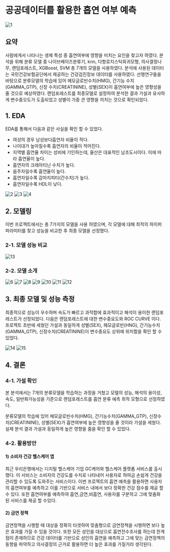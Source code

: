 # 공공데이터를 활용한 흡연 여부 예측
![1](https://github.com/dongwan97/Smoking-Prediction-Model/assets/122766043/8a5047de-ed2d-4dec-9841-7c90d04e39f1)

## 요약
사람에게서 나타나는 생체 특성 중 흡연여부에 영향을 미치는 요인을 찾고자 하였다. 분석을 위해 분류 모델 중 나이브베이즈분류기, knn, 다항로지스틱회귀모형, 의사결정나무, 랜덤포레스트, XGBoost, SVM 총 7개의 모델을 사용하였다. 분석에 사용된 데이터는 국민건강보험공단에서 제공하는 건강검진정보 데이터를 사용하였다. 선행연구들을 바탕으로 분류모델의 학습에 있어 헤모글로빈수치(HMG), 간기능 수치(GAMMA_GTP), 신장 수치(CREATININE), 성별(SEX)이 흡연여부에 높은 영향성을 줄 것으로 예상하였다. 랜덤포레스트를 최종모델로 설정하여 분석한 결과 가설과 유사하게 변수중오도가 도출되었고 성별이 가증 큰 영향을 끼치는 것으로 확인되었다. 


## 1. EDA
EDA를 통해서 다음과 같은 사실을 확인 할 수 있었다. 

- 여성의 경우 남성보다흡연자 비율이 적다.
- 나이대가 높아질수록 흡연자의 비율이 적어진다.
- 지역별 흡연율 차이는 성비에 기인하는데, 울산은 대표적인 남초도시이다. 이에 따라 흡연율이 높다. 
- 흡연자의 크레아티닌 수치가 높다.
- 음주자일수록 흡연율이 높다.
- 흡연자일수록 감마지피티(간수치)가 높다.
- 흡연자일수록 HDL이 낮다.

![2](https://github.com/dongwan97/Smoking-Prediction-Model/assets/122766043/243c4e68-d490-4ae9-88fd-cd15a9ea65ea)
![3](https://github.com/dongwan97/Smoking-Prediction-Model/assets/122766043/feb55ed9-e131-4a94-9cee-9cbe082ed100)
![4](https://github.com/dongwan97/Smoking-Prediction-Model/assets/122766043/764c861b-1d5f-4799-840f-13c6169cbfe1)

## 2. 모델링
이번 프로젝트에서는 총 7가지의 모델을 사용 하였으며, 각 모델에 대해 최적의 하이퍼파라미터를 찾고 성능을 비교한 후 최종 모델을 선정했다. 

### 2-1. 모델 성능 비교
![13](https://github.com/dongwan97/Smoking-Prediction-Model/assets/122766043/dffa2ea8-62a6-49c9-9419-b77f368d859a)

### 2-2. 모델 소개
![6](https://github.com/dongwan97/Smoking-Prediction-Model/assets/122766043/df60c1af-076b-4e46-8d67-490f3ee03559)
![7](https://github.com/dongwan97/Smoking-Prediction-Model/assets/122766043/935e9f40-0929-460c-98f9-ed9e16f0e8f2)
![8](https://github.com/dongwan97/Smoking-Prediction-Model/assets/122766043/a3575e1e-3fa2-4fee-8d63-89a02a3c4ee1)
![9](https://github.com/dongwan97/Smoking-Prediction-Model/assets/122766043/4d89111e-b3a5-4dc8-a733-eb1b35c87a57)
![10](https://github.com/dongwan97/Smoking-Prediction-Model/assets/122766043/6dcaa77c-5467-4ac1-af73-6db0a25ffcc7)
![11](https://github.com/dongwan97/Smoking-Prediction-Model/assets/122766043/1ce4b770-95ce-40c2-bb1f-98f87a302567)
![12](https://github.com/dongwan97/Smoking-Prediction-Model/assets/122766043/986fcbb1-1362-4225-a93e-4554964e2dff)

## 3. 최종 모델 및 성능 측정 
최종적으로 성능이 우수하며 속도가 빠르고 과적합에 효과적이고 해석이 용이한 랜덤포레스트가 선정되었다. 다음은 랜덤포레스트에 대한 변수중요도와 ROC CURVE 이다. 프로젝트 초반에 세웠던 가설과 동일하게 성별(SEX), 헤모글로빈(HNG), 간기능수치(GAMMA_GTP), 신장수치(CREATININE)이 변수중요도 상위에 위치함을 확인 할 수 있었다. 

![14](https://github.com/dongwan97/Smoking-Prediction-Model/assets/122766043/204c5be8-3c4d-4f03-8581-a21e5455eabc)
![15](https://github.com/dongwan97/Smoking-Prediction-Model/assets/122766043/a45dd32b-498b-4fd6-82a1-b402b3f39ea5)

## 4. 결론
### 4-1. 가설 확인
본 분석에서는 7개의 분류모델을 학습하는 과정을 거쳤고 모델의 성능, 해석의 용이성, 속도, 일반화가능성을 기준으로 랜덤포레스트를 흡연 분류 예측 최적 모형으로 선정하였다. 

분류모델의 학습에 있어 헤모글로빈수치(HMG), 간기능수치(GAMMA_GTP), 신장수치(CREATININE), 성별(SEX)가 흡연여부에 높은 영향성을 줄 것이라 가설을 세웠다. 실제 분석 결과 가설과 동일하게 높은 영향을 줌을 확인 할 수 있었다. 

### 4-2. 활용방안
#### 1) 소비자 건강 헬스케어 앱
최근 우리은행에서는 디지털 헬스케어 기업 GC케어와 헬스케어 플랫폼 서비스를 출시했다. 이 서비스는 소비자의 건강도를 수치로 나타내어 사용자로 하여금 손쉽게 건강을 관리할 수 있도록 도와주는 서비스이다. 이번 프로젝트의 흡연 예측을 활용하면 사용자의 흡연여부를 예측하고 이를 기반으로 서비스 내에서 보다 정확한 건강 점수를 제공 할 수 있다. 또한 흡연여부를 예측하여 흡연,금연,비흡연, 사용자를 구분하고 그에 맞춤화 된 서비스를 제공 할 수있다.

#### 2) 금연 정책
금연정책을 시행할 때 대상을 정확히 타겟하여 맞춤형으로 금연정책을 시행하면 보다 높은 효과를 가질 수 있을 것이다. 또한 모든 성인을 대상으로 흡연전수조사를 하는데 한계점이 존재하므로 건강 데이터를 기반으로 성인의 흡연을 예측하고 그에 맞는 금연정책의 동향을 파악하고 의사결정의 근거로 활용하면 더 높은 효과를 가질거라 생각된다. 
